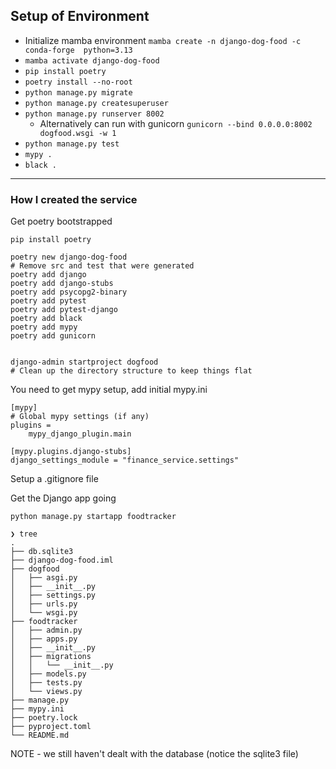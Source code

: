 




## Setup of Environment

* Initialize mamba environment `mamba create -n django-dog-food -c conda-forge  python=3.13`
* `mamba activate django-dog-food`
* `pip install poetry`
* `poetry install --no-root`
* `python manage.py migrate`
* `python manage.py createsuperuser`
* `python manage.py runserver 8002`
    *  Alternatively can run with gunicorn `gunicorn --bind 0.0.0.0:8002 dogfood.wsgi -w 1`
* `python manage.py test`
* `mypy .`
* `black .`

---

### How I created the service

Get poetry bootstrapped

```shell
pip install poetry

poetry new django-dog-food
# Remove src and test that were generated
poetry add django
poetry add django-stubs
poetry add psycopg2-binary
poetry add pytest
poetry add pytest-django
poetry add black
poetry add mypy
poetry add gunicorn


django-admin startproject dogfood
# Clean up the directory structure to keep things flat
```

You need to get mypy setup, add initial mypy.ini
```
[mypy]
# Global mypy settings (if any)
plugins =
    mypy_django_plugin.main

[mypy.plugins.django-stubs]
django_settings_module = "finance_service.settings"
```

Setup a .gitignore file

Get the Django app going

```shell
python manage.py startapp foodtracker

❯ tree
.
├── db.sqlite3
├── django-dog-food.iml
├── dogfood
│   ├── asgi.py
│   ├── __init__.py
│   ├── settings.py
│   ├── urls.py
│   └── wsgi.py
├── foodtracker
│   ├── admin.py
│   ├── apps.py
│   ├── __init__.py
│   ├── migrations
│   │   └── __init__.py
│   ├── models.py
│   ├── tests.py
│   └── views.py
├── manage.py
├── mypy.ini
├── poetry.lock
├── pyproject.toml
└── README.md
```

NOTE - we still haven't dealt with the database (notice the sqlite3 file)
